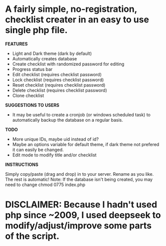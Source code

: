 # A fairly simple, no-registration, checklist creater in an easy to use single php file.

**FEATURES**
- Light and Dark theme (dark by default)
- Automatically creates database
- Create checklist with randomized password for editing
- Progress status bar
- Edit checklist (requires checklist password)
- Lock checklist (requires checklist password)
- Reset checklist (requires checklist password)
- Delete checklist (requires checklist password)
- Clone checklist
  

**SUGGESTIONS TO USERS**
- It may be useful to create a cronjob (or windows scheduled task) to automatically backup the database on a regular basis.


**TODO**
- More unique IDs, maybe uid instead of id?
- Maybe an options variable for default theme, if dark theme not prefered it can easily be changed.
- Edit mode to modify title and/or checklist


**INSTRUCTIONS**

Simply copy/paste (drag and drop) in to your server. Rename as you like. The rest is automatic!
Note: If the database isn't being created, you may need to change chmod 0775 index.php


# DISCLAIMER: Because I hadn't used php since ~2009, I used deepseek to modify/adjust/improve some parts of the script.

